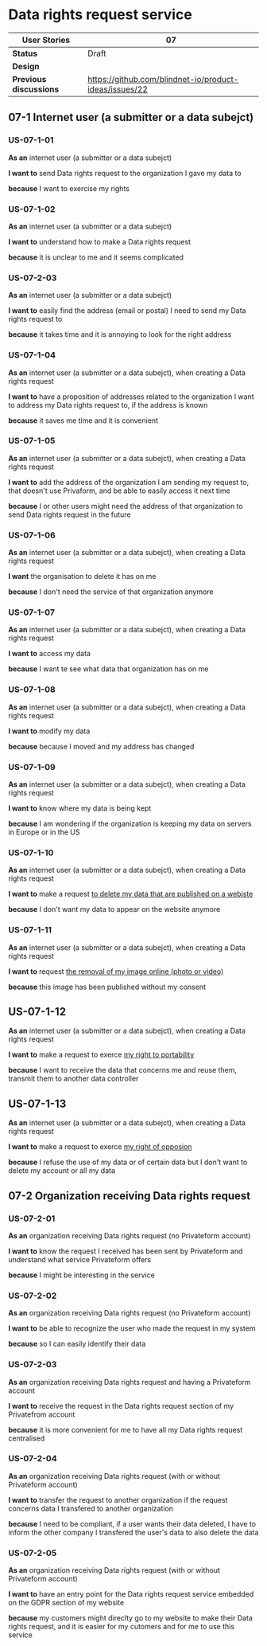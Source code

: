 # Data rights request service

<!-- prettier-ignore -->
| User Stories | 07 |
| ---------- | ---- |
| **Status** | Draft |
| **Design** | 
| **Previous discussions** | https://github.com/blindnet-io/product-ideas/issues/22

## 07-1 Internet user (a submitter or a data subejct)

### US-07-1-01

**As an** internet user (a submitter or a data subejct)

**I want to** send Data rights request to the organization I gave my data to

**because** I want to exercise my rights 

### US-07-1-02

**As an** internet user (a submitter or a data subejct)

**I want to** understand how to make a Data rights request

**because** it is unclear to me and it seems complicated

### US-07-2-03

**As an** internet user (a submitter or a data subejct)

**I want to** easily find the address (email or postal) I need to send my Data rights request to 

**because** it takes time and it is annoying to look for the right address 

### US-07-1-04

**As an** internet user (a submitter or a data subejct), when creating a Data rights request

**I want to** have a proposition of addresses related to the organization I want to address my Data rights request to, if the address is known

**because** it saves me time and it is convenient

### US-07-1-05

**As an** internet user (a submitter or a data subejct), when creating a Data rights request

**I want to** add the address of the organization I am sending my request to, that doesn't use Privaform, and be able to easily access it next time

**because** I or other users might need the address of that organization to send Data rights request in the future

### US-07-1-06

**As an** internet user (a submitter or a data subejct), when creating a Data rights request

**I want** the organisation to delete it has on me

**because** I don't need the service of that organization anymore

### US-07-1-07

**As an** internet user (a submitter or a data subejct), when creating a Data rights request

**I want to** access my data

**because** I want te see what data that organization has on me

### US-07-1-08

**As an** internet user (a submitter or a data subejct), when creating a Data rights request

**I want to** modify my data

**because** because I moved and my address has changed

### US-07-1-09

**As an** internet user (a submitter or a data subejct), when creating a Data rights request

**I want to** know where my data is being kept

**because** I am wondering if the organization is keeping my data on servers in Europe or in the US

### US-07-1-10

**As an** internet user (a submitter or a data subejct), when creating a Data rights request

**I want to** make a request [to delete my data that are published on a webiste](https://www.cnil.fr/fr/webmaster-ou-responsables-de-sites-comment-repondre-aux-demandes-de-suppression-de-donnees)

**because** I don't want my data to appear on the website anymore

### US-07-1-11

**As an** internet user (a submitter or a data subejct), when creating a Data rights request

**I want to** request [the removal of my image online (photo or video)](https://www.cnil.fr/fr/demander-le-retrait-de-votre-image-en-ligne)

**because** this image has been published without my consent

## US-07-1-12

**As an** internet user (a submitter or a data subejct), when creating a Data rights request

**I want to** make a request to exerce [my right to portability](https://www.cnil.fr/fr/professionnels-comment-repondre-une-demande-de-droit-la-portabilite)

**because** I want to receive the data that concerns me and reuse them, transmit them to another data controller

## US-07-1-13

**As an** internet user (a submitter or a data subejct), when creating a Data rights request

**I want to** make a request to exerce [my right of opposion](https://www.cnil.fr/fr/le-droit-dopposition-refuser-lutilisation-de-vos-donnees)

**because** I refuse the use of my data or of certain data but I don't want to delete my account or all my data

## 07-2 Organization receiving Data rights request

### US-07-2-01

**As an** organization receiving Data rights request (no Privateform account)

**I want to** know the request I received has been sent by Privateform and understand what service Privateform offers

**because** I might be interesting in the service

### US-07-2-02

**As an** organization receiving Data rights request (no Privateform account)

**I want to** be able to recognize the user who made the request in my system

**because** so I can easily identify their data

### US-07-2-03

**As an** organization receiving Data rights request and having a Privateform account

**I want to** receive the request in the Data rights request section of my Privatefrom account

**because** it is more convenient for me to have all my Data rights request centralised

### US-07-2-04

**As an** organization receiving Data rights request (with or without Privateform account)

**I want to** transfer the request to another organization if the request concerns data I transfered to another organization

**because** I need to be compliant, if a user wants their data deleted, I have to inform the other company I transfered the user's data to also delete the data

### US-07-2-05

**As an** organization receiving Data rights request (with or without Privateform account)

**I want to** have an entry point for the Data rights request service embedded on the GDPR section of my website

**because** my customers might direclty go to my website to make their Data rights request, and it is easier for my cutomers and for me to use this service
